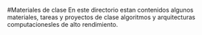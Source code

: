 #Materiales de clase
En este directorio estan contenidos algunos materiales, tareas y proyectos de clase algoritmos y arquitecturas computacionesles de alto rendimiento.
